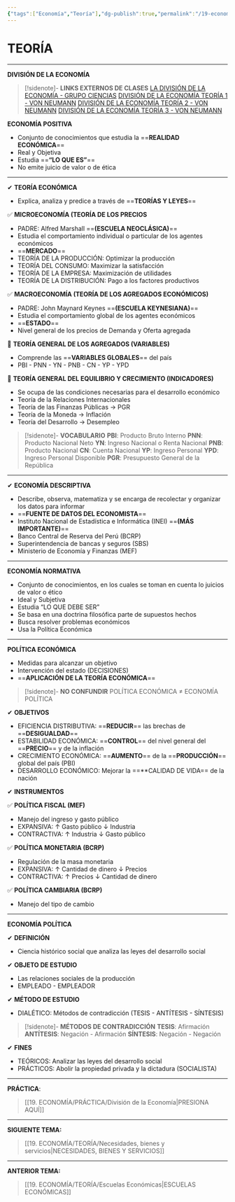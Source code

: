```yaml
---
{"tags":["Economía","Teoría"],"dg-publish":true,"permalink":"/19-economia/teoria/division-de-la-economia/","dgPassFrontmatter":true}
---
```


# TEORÍA
---
**DIVISIÓN DE LA ECONOMÍA**

>[!sidenote]- **LINKS EXTERNOS DE CLASES** 
>[LA DIVISIÓN DE LA ECONOMÍA - GRUPO CIENCIAS](https://www.youtube.com/watch?v=tywej3u0GXw) 
>[DIVISIÓN DE LA ECONOMÍA TEORÍA 1 - VON NEUMANN](https://www.youtube.com/watch?v=pS3pdPu-jFc) 
>[DIVISIÓN DE LA ECONOMÍA TEORÍA 2 - VON NEUMANN](https://www.youtube.com/watch?v=EopTraLxM70) 
>[DIVISIÓN DE LA ECONOMÍA TEORÍA 3 - VON NEUMANN](https://www.youtube.com/watch?v=32MzaI9gYV0) 

**ECONOMÍA POSITIVA**
- Conjunto de conocimientos que estudia la ==**REALIDAD ECONÓMICA**==
- Real y Objetiva 
- Estudia ==**“LO QUE ES”**==
- No emite juicio de valor o de ética

---
✔ **TEORÍA ECONÓMICA**
- Explica, analiza y predice a través de ==**TEORÍAS Y LEYES**==

✅ **MICROECONOMÍA (TEORÍA DE LOS PRECIOS**
- PADRE: Alfred Marshall ==**(ESCUELA NEOCLÁSICA)**==
- Estudia el comportamiento individual o particular de los agentes económicos
- ==**MERCADO**==
- TEORÍA DE LA PRODUCCIÓN: Optimizar la producción
- TEORÍA DEL CONSUMO: Maximizar la satisfacción
- TEORÍA DE LA EMPRESA: Maximización de utilidades
- TEORÍA DE LA DISTRIBUCIÓN: Pago a los factores productivos 

✅ **MACROECONOMÍA (TEORÍA DE LOS AGREGADOS ECONÓMICOS)**
- PADRE: John Maynard Keynes ==**(ESCUELA KEYNESIANA)**==
-  Estudia el comportamiento global de los agentes económicos
- ==**ESTADO**==
- Nivel general de los precios de Demanda y Oferta agregada

🔹 **TEORÍA GENERAL DE LOS AGREGADOS (VARIABLES)**
- Comprende las ==**VARIABLES GLOBALES**== del país
- PBI - PNN - YN - PNB - CN - YP - YPD

🔹 **TEORÍA GENERAL DEL EQUILIBRIO Y CRECIMIENTO (INDICADORES)**
- Se ocupa de las condiciones necesarias para el desarrollo económico
- Teoría de la Relaciones Internacionales
- Teoría de las Finanzas Públicas → PGR
- Teoría de la Moneda → Inflación 
- Teoría del Desarrollo → Desempleo

>[!sidenote]- **VOCABULARIO**
>**PBI**: Producto Bruto Interno
>**PNN**: Producto Nacional Neto
>**YN**: Ingreso Nacional o Renta Nacional
>**PNB**: Producto Nacional 
>**CN**: Cuenta Nacional
>**YP**: Ingreso Personal
>**YPD**: Ingreso Personal Disponible
>**PGR**: Presupuesto General de la República

---
✔ **ECONOMÍA DESCRIPTIVA**
- Describe, observa, matematiza y se encarga de recolectar y organizar los datos para informar
- ==**FUENTE DE DATOS DEL ECONOMISTA**==
- Instituto Nacional de Estadística e Informática (INEI) ==**(MÁS IMPORTANTE)**==
- Banco Central de Reserva del Perú (BCRP)
- Superintendencia de bancas y seguros (SBS)
- Ministerio de Economía y Finanzas (MEF)

---
**ECONOMÍA NORMATIVA**
- Conjunto de conocimientos, en los cuales se toman en cuenta lo juicios de valor o ético 
- Ideal y Subjetiva
- Estudia “LO QUE DEBE SER”
- Se basa en una doctrina filosófica parte de supuestos hechos
- Busca resolver problemas económicos
- Usa la Política Económica

---
**POLÍTICA ECONÓMICA**
- Medidas para alcanzar un objetivo
- Intervención del estado (DECISIONES)
- ==**APLICACIÓN DE LA TEORÍA ECONÓMICA**==

>[!sidenote]- **NO CONFUNDIR**
>POLÍTICA ECONÓMICA ≠ ECONOMÍA POLÍTICA
>

✔ **OBJETIVOS**
- EFICIENCIA DISTRIBUTIVA: ==**REDUCIR**== las brechas de ==**DESIGUALDAD**==
- ESTABILIDAD ECONÓMICA: ==**CONTROL**== del nivel general del ==**PRECIO**== y de la inflación
- CRECIMIENTO ECONÓMICA: ==**AUMENTO**== de la ==**PRODUCCIÓN**== global del país (PBI)
- DESARROLLO ECONÓMICO: Mejorar la ==**CALIDAD DE VIDA== de la nación

✔ **INSTRUMENTOS**

✅ **POLÍTICA FISCAL (MEF)**
- Manejo del ingreso y gasto público
- EXPANSIVA:  ↑ Gasto público ↓ Industria
- CONTRACTIVA: ↑ Industria ↓ Gasto público

✅ **POLÍTICA MONETARIA (BCRP)**
- Regulación de la masa monetaria
- EXPANSIVA: ↑ Cantidad de dinero ↓ Precios
- CONTRACTIVA: ↑ Precios ↓ Cantidad de dinero

✅ **POLÍTICA CAMBIARIA (BCRP)**
- Manejo del tipo de cambio

---
**ECONOMÍA POLÍTICA**

✔ **DEFINICIÓN**
- Ciencia histórico social que analiza las leyes del desarrollo social 

✔ **OBJETO DE ESTUDIO**
- Las relaciones sociales de la producción
- EMPLEADO - EMPLEADOR

✔ **MÉTODO DE ESTUDIO**
- DIALÉTICO: Métodos de contradicción (TESIS - ANTÍTESIS - SÍNTESIS)

>[!sidenote]- **MÉTODOS DE CONTRADICCIÓN**
>**TESIS**: Afirmación
>**ANTÍTESIS**: Negación - Afirmación
>**SÍNTESIS**: Negación - Negación
>

✔ **FINES**
- TEÓRICOS: Analizar las leyes del desarrollo social
- PRÁCTICOS: Abolir la propiedad privada y la dictadura (SOCIALISTA)

---
**PRÁCTICA**:
>[[19. ECONOMÍA/PRÁCTICA/División de la Economía\|PRESIONA AQUÍ]]

---
**SIGUIENTE TEMA:**
>[[19. ECONOMÍA/TEORÍA/Necesidades, bienes y servicios\|NECESIDADES, BIENES Y SERVICIOS]]

---
**ANTERIOR TEMA:**
>[[19. ECONOMÍA/TEORÍA/Escuelas Económicas\|ESCUELAS ECONÓMICAS]]



